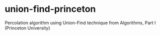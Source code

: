 # union-find-princeton
Percolation algorithm using Union-Find technique from Algorithms, Part I (Princeton University)
